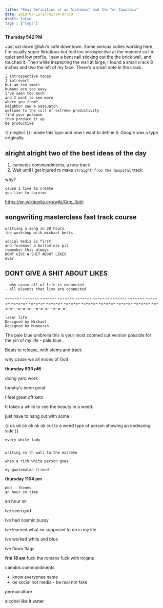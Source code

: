 ```yaml
---
title: "Real Definition of an Alchemist and the Ten Cannabis"
date: 2018-07-12T17:41:34-07:00
draft: false
tags : ["logs"]
---
```


**Thursday 542 PM**

Just sat down @lulu's cafe downtown. Some serious cuties working here, I'm usually super flirtatious but feel too introspective at the moment so I'm quiet and low profile. I saw a bent nail sticking out the the brick wall, and touched it. Then while inspecting the wall at large, I found a small crack 8 inches and two the left of my face. There's a small note in the crack.

```
I introspective today
I introvert
but am too smart
humans are too easy
I've seen too much
and I want to see more
where you from?
neighbor saw a Sasquatch
welcome to the cult of extreme productivity  
find your purpose
then produce it up
be productive
```

{{ nieghor }} I made this typo and now I want to define it. Google was a typo originally.



## alright alright two of the best ideas of the day

1. cannabis commandments, a new track
2. Wait until I get injured to make `straight from the hospital` track


why?
```
cause I live to create
you live to survive
```

https://en.wikipedia.org/wiki/Grip_(job)

## songwriting masterclass fast track course
```
writiing a song in 80 hours,
the workshop with michael betts
```


```
social media is first
and foremost a bottomless pit
remember this always
DONT GIVE A SHIT ABOUT LIKES
ever.
```

## DONT GIVE A SHIT ABOUT LIKES

    - why cause all of life is connected
    - all planets that live are connected

-=-=-=- -=-=-=- -=-=-=- -=-=-=- -=-=-=- -=-=-=- -=-=-=-
-=-=-=- -=-=-=- -=-=-=- -=-=-=- -=-=-=- -=-=-=- -=-=-=-
-=-=-=- -=-=-=- -=-=-=- -=-=-=- -=-=-=- -=-=-=- -=-=-=-

```
laser life
Designed by Michael
Designed by Muneerah
```

The pale blue umbrella
this is your most zoomed out version possible for the yin of my life - pale blue .


Beats to release, with stems and track


why cause we all nodes of God




**thursday 833 pM**

doing yard work

todahy's been great

I feel great off keto


It takes a while to see the beauty in a weed.

just have to hang out with some .

{{ ok ok ok ok ok ok  cut to a weed type of person showing an endearing side  }}



```
every white lady


```



```
writing on th wall to the extreme

```


```
when a rich white person goes

my gautamalan friend

```

**thursday 1104 pm**
```
pbd - themes
an hour on time
```
an hour on




ive seen god

ive had cosmic pussy

ive learned what im supposed to do in my life

ive worked white and blue

ive flown flags



**frid 18 am**
fuck the romans
fuck with trojans


canabis commandments

- know everyones name
- be social not media
      - be real not fake




permaculture

alcohol like it water

